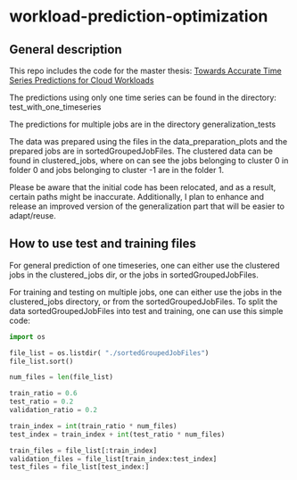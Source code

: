 # workload-prediction-optimization

## General description
This repo includes the code for the master thesis: [Towards Accurate Time Series  Predictions for Cloud Workloads](https://repositum.tuwien.at/handle/20.500.12708/189045) 

The predictions using only one time series can be found in the directory: test_with_one_timeseries

The predictions for multiple jobs are in the directory generalization_tests

The data was prepared using the files in the data_preparation_plots and the prepared jobs are in sortedGroupedJobFiles. 
The clustered data can be found in clustered_jobs, where on can see the jobs belonging to cluster 0 in folder 0 and 
jobs belonging to cluster -1 are in the folder 1.

Please be aware that the initial code has been relocated, and as a result, certain paths might be inaccurate. 
Additionally, I plan to enhance and release an improved version of the generalization part that will be easier to adapt/reuse.

## How to use test and training files
For general prediction of one timeseries, one can either use the clustered jobs in the clustered_jobs dir, or
the jobs in sortedGroupedJobFiles.

For training and testing on multiple jobs, one can either use the jobs in the clustered_jobs directory, or from the 
sortedGroupedJobFiles. 
To split the data sortedGroupedJobFiles into test and training, one can use this simple code:
```python
import os

file_list = os.listdir( "./sortedGroupedJobFiles")
file_list.sort()  

num_files = len(file_list)

train_ratio = 0.6
test_ratio = 0.2
validation_ratio = 0.2

train_index = int(train_ratio * num_files)
test_index = train_index + int(test_ratio * num_files)

train_files = file_list[:train_index]
validation_files = file_list[train_index:test_index]
test_files = file_list[test_index:]
```
